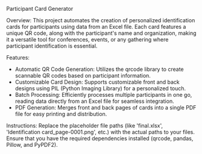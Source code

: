 Participant Card Generator

Overview:
This project automates the creation of personalized identification cards for participants using data from an Excel file. 
Each card features a unique QR code, along with the participant's name and organization, making it a versatile tool for conferences, events, or any gathering where participant identification is essential.

Features:
- Automatic QR Code Generation: Utilizes the qrcode library to create scannable QR codes based on participant information.
- Customizable Card Design: Supports customizable front and back designs using PIL (Python Imaging Library) for a personalized touch.
- Batch Processing: Efficiently processes multiple participants in one go, reading data directly from an Excel file for seamless integration.
- PDF Generation: Merges front and back pages of cards into a single PDF file for easy printing and distribution.

Instructions:
Replace the placeholder file paths (like 'final.xlsx', 'Identification card_page-0001.png', etc.) with the actual paths to your files.
Ensure that you have the required dependencies installed (qrcode, pandas, Pillow, and PyPDF2).

